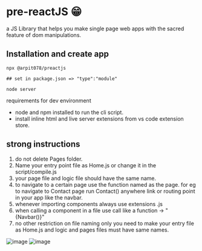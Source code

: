 # pre-reactJS 😁
a JS Library that helps you make single page web apps with the sacred feature of dom manipulations.

## Installation and create app
```
npx @arpit078/preactjs

## set in package.json => "type":"module" 

node server
```
requirements for dev environment
- node and npm installed to run the cli script.
- install inline html and live server extensions 
from vs code extension store.
## strong instructions
1. do not delete Pages folder.
2. Name your entry point file as Home.js or change it in the script/compile.js
3. your page file and logic file should have the same name.
4. to navigate to a certain page use the function named as the page. for eg to navigate to Contact page run Contact() anywhere link or routing point in your app like the navbar.
5. whenever importing components always use extensions .js
6. when calling a component in a file use call like a function -> "{Navbar()}"
7. no other restriction on file naming only you need to make your entry file as Home.js and logic and pages files must have same names.

![image](https://github.com/Arpit078/pre-reactjs/assets/92263716/9c9489ee-7da8-4b92-9688-18dad29f8e23)
![image](https://github.com/Arpit078/pre-reactjs/assets/92263716/bf64b179-c01c-4895-bb1d-de321c29b68e)


